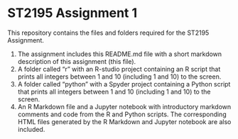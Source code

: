 # ST2195 Assignment 1

This repository contains the files and folders required for the ST2195 Assignment.
1. The assignment includes this README.md file with a short markdown description of this assignment (this file).
2. A folder called “r” with an R-studio project containing an R script that prints all integers between 1 and 10 (including 1 and 10) to the screen.
3. A folder called “python” with a Spyder project containing a Python script that prints all integers between 1 and 10 (including 1 and 10) to the screen.
4. An R Markdown file and a Jupyter notebook with introductory markdown comments and code from the R and Python scripts. The corresponding HTML files generated by the R Markdown and Jupyter notebook are also included.
